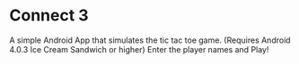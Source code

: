 # Connect 3

A simple Android App that simulates the tic tac toe game. (Requires Android 4.0.3 Ice Cream Sandwich or higher)
Enter the player names and Play!
